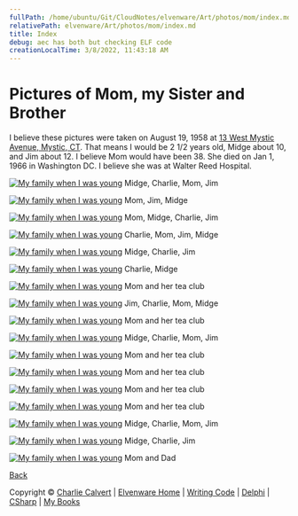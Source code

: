```yaml
---
fullPath: /home/ubuntu/Git/CloudNotes/elvenware/Art/photos/mom/index.md
relativePath: elvenware/Art/photos/mom/index.md
title: Index
debug: aec has both but checking ELF code
creationLocalTime: 3/8/2022, 11:43:18 AM
---
```


<!-- toc -->
<!-- tocstop -->

<div id="container">

Pictures of Mom, my Sister and Brother
======================================

I believe these pictures were taken on August 19, 1958 at
[13 West Mystic Avenue, Mystic, CT][MysticHouse]. That means I
would be 2 1/2 years old, Midge about 10, and Jim about 12. I believe
Mom would have been 38. She died on Jan 1, 1966 in Washington DC. I
believe she was at Walter Reed Hospital.

[![My family when I was young](https://s3.amazonaws.com/s3bucket01.elvenware.com/elf-photos/1958_08_19_Mom/Mom_001s.jpg)](https://s3.amazonaws.com/s3bucket01.elvenware.com/elf-photos/1958_08_19_Mom/Mom+001.jpg)
Midge, Charlie, Mom, Jim

[![My family when I was young](https://s3.amazonaws.com/s3bucket01.elvenware.com/elf-photos/1958_08_19_Mom/Mom_001s.jpg)](https://s3.amazonaws.com/s3bucket01.elvenware.com/elf-photos/1958_08_19_Mom/Mom+001a.jpg)
Mom, Jim, Midge

[![My family when I was young](https://s3.amazonaws.com/s3bucket01.elvenware.com/elf-photos/1958_08_19_Mom/Mom_003s.jpg)](https://s3.amazonaws.com/s3bucket01.elvenware.com/elf-photos/1958_08_19_Mom/Mom+003.jpg)
Mom, Midge, Charlie, Jim

[![My family when I was young](https://s3.amazonaws.com/s3bucket01.elvenware.com/elf-photos/1958_08_19_Mom/Mom_004s.jpg)](https://s3.amazonaws.com/s3bucket01.elvenware.com/elf-photos/1958_08_19_Mom/Mom+004.jpg)
Charlie, Mom, Jim, Midge

[![My family when I was young](https://s3.amazonaws.com/s3bucket01.elvenware.com/elf-photos/1958_08_19_Mom/Mom_005s.jpg)](https://s3.amazonaws.com/s3bucket01.elvenware.com/elf-photos/1958_08_19_Mom/Mom+005.jpg)
Midge, Charlie, Jim

[![My family when I was young](https://s3.amazonaws.com/s3bucket01.elvenware.com/elf-photos/1958_08_19_Mom/Mom_006s.jpg)](https://s3.amazonaws.com/s3bucket01.elvenware.com/elf-photos/1958_08_19_Mom/Mom+006.jpg)
Charlie, Midge

[![My family when I was young](https://s3.amazonaws.com/s3bucket01.elvenware.com/elf-photos/1958_08_19_Mom/Mom_007s.jpg)](https://s3.amazonaws.com/s3bucket01.elvenware.com/elf-photos/1958_08_19_Mom/Mom+007.jpg)
Mom and her tea club

[![My family when I was young](https://s3.amazonaws.com/s3bucket01.elvenware.com/elf-photos/1958_08_19_Mom/Mom_008s.jpg)](https://s3.amazonaws.com/s3bucket01.elvenware.com/elf-photos/1958_08_19_Mom/Mom+008.jpg)
Jim, Charlie, Mom, Midge

[![My family when I was young](https://s3.amazonaws.com/s3bucket01.elvenware.com/elf-photos/1958_08_19_Mom/Mom_009s.jpg)](https://s3.amazonaws.com/s3bucket01.elvenware.com/elf-photos/1958_08_19_Mom/Mom+009a.jpg)
Mom and her tea club

[![My family when I was young](https://s3.amazonaws.com/s3bucket01.elvenware.com/elf-photos/1958_08_19_Mom/Mom_010s.jpg)](https://s3.amazonaws.com/s3bucket01.elvenware.com/elf-photos/1958_08_19_Mom/Mom+010a.jpg)
Midge, Charlie, Mom, Jim

[![My family when I was young](https://s3.amazonaws.com/s3bucket01.elvenware.com/elf-photos/1958_08_19_Mom/Mom_011s.jpg)](https://s3.amazonaws.com/s3bucket01.elvenware.com/elf-photos/1958_08_19_Mom/Mom+011.jpg)
Mom and her tea club

[![My family when I was young](https://s3.amazonaws.com/s3bucket01.elvenware.com/elf-photos/1958_08_19_Mom/Mom_012s.jpg)](https://s3.amazonaws.com/s3bucket01.elvenware.com/elf-photos/1958_08_19_Mom/Mom+012.jpg)
Mom and her tea club

[![My family when I was young](https://s3.amazonaws.com/s3bucket01.elvenware.com/elf-photos/1958_08_19_Mom/Mom_013s.jpg)](https://s3.amazonaws.com/s3bucket01.elvenware.com/elf-photos/1958_08_19_Mom/Mom+013.jpg)
Mom and her tea club

[![My family when I was young](https://s3.amazonaws.com/s3bucket01.elvenware.com/elf-photos/1958_08_19_Mom/Mom_014s.jpg)](https://s3.amazonaws.com/s3bucket01.elvenware.com/elf-photos/1958_08_19_Mom/Mom+014a.jpg)
Mom and her tea club

[![My family when I was young](https://s3.amazonaws.com/s3bucket01.elvenware.com/elf-photos/1958_08_19_Mom/Mom_015s.jpg)](https://s3.amazonaws.com/s3bucket01.elvenware.com/elf-photos/1958_08_19_Mom/Mom_015.jpg)
Midge, Charlie, Mom, Jim

[![My family when I was young](https://s3.amazonaws.com/s3bucket01.elvenware.com/elf-photos/1958_08_19_Mom/Mom_016s.jpg)](https://s3.amazonaws.com/s3bucket01.elvenware.com/elf-photos/1958_08_19_Mom/Mom_016.jpg)
Midge, Charlie, Jim

[![My family when I was young](https://s3.amazonaws.com/s3bucket01.elvenware.com/elf-photos/1958_08_19_Mom/Mom_018s.jpg)](https://s3.amazonaws.com/s3bucket01.elvenware.com/elf-photos/1958_08_19_Mom/Mom_018.jpg)
Mom and Dad

[Back](../index_photos.html)

[MysticHouse]: http://historicbuildingsct.com/13-west-mystic-avenue-mystic-1840/

Copyright © [Charlie Calvert](../../../index.html) | [Elvenware
Home](../../../index.html) | [Writing
Code](../../../development/index.html) |
[Delphi](../../../development/delphi/index.html) |
[CSharp](../../../development/csharp/index.html) | [My
Books](../../../books/index.html)

</div>
